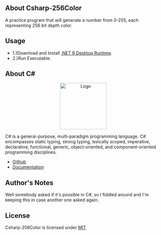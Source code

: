 ## About Csharp-256Color

A practice program that will generate a number from 0-255, each representing 256 bit depth color.

## Usage

* 1.)Download and Install [.NET 6 Desktop Runtime](https://dotnet.microsoft.com/en-us/download/dotnet/6.0).
* 2.)Run Executable.

## About C#

<p align="center"><img src="https://i.imgur.com/LkGw37V.png" width="150px" height="auto" alt="Logo"></a></p>

C# is a general-purpose, multi-paradigm programming language. C# encompasses static typing, strong typing, lexically scoped, imperative, declarative, functional, generic, object-oriented, and component-oriented programming disciplines.

* [Github](https://github.com/dotnet/csharplang)
* [Documentation](https://docs.microsoft.com/en-us/dotnet/csharp/)

## Author's Notes

Well somebody asked if it's possible in C#, so I fiddled around and I'm keeping this in case another one asked again.

## License

Csharp-256Color is licensed under [MIT](https://choosealicense.com/licenses/mit/)
